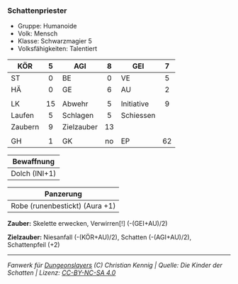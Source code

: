 ### Schattenpriester

- Gruppe: Humanoide
- Volk: Mensch
- Klasse: Schwarzmagier 5
- Volksfähigkeiten: Talentiert

| KÖR     |  5  | AGI        |  8  | GEI        |  7  |
| ------- | :-: | ---------- | :-: | ---------- | :-: |
| ST      |  0  | BE         |  0  | VE         |  5  |
| HÄ      |  0  | GE         |  6  | AU         |  2  |
|         |     |            |     |            |     |
| LK      | 15  | Abwehr     |  5  | Initiative |  9  |
| Laufen  |  5  | Schlagen   |  5  | Schiessen  |     |
| Zaubern |  9  | Zielzauber | 13  |            |     |
|         |     |            |     |            |     |
| GH      |  1  | GK         | no  | EP         | 62  |

|  Bewaffnung   |
| :-----------: |
| Dolch (INI+1) |

|           Panzerung            |
| :----------------------------: |
| Robe (runenbestickt) (Aura +1) |

**Zauber:** Skelette erwecken, Verwirren[!] (-(GEI+AU)/2)

**Zielzauber:** Niesanfall (-(KÖR+AU)/2), Schatten (-(AGI+AU)/2), Schattenpfeil (+2)

---

_Fanwerk für [Dungeonslayers](https://www.dungeonslayers.net/) (C) Christian Kennig | Quelle: Die Kinder der Schatten | Lizenz: [CC-BY-NC-SA 4.0](https://creativecommons.org/licenses/by-nc-sa/4.0/deed.de)_
